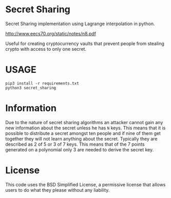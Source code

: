 # Secret Sharing

Secret Sharing implementation using Lagrange interpolation in python.

http://www.eecs70.org/static/notes/n8.pdf

Useful for creating cryptocurrency vaults that prevent people from stealing crypto with access to only one secret.

# USAGE

```
pip3 install -r requirements.txt
python3 secret_sharing
```

# Information

Due to the nature of secret sharing algorithms an attacker cannot gain any new information about the secret unless he has `N` keys. This means that it is possible to distribute a secret amongst ten people and if nine of them get together they will not learn anything about the secret. Typically they are described as 2 of 5 or 3 of 7 keys. This means that of the 7 points generated on a polynomial only 3 are needed to derive the secret key.

# License

This code uses the BSD Simplified License, a permissive license that allows users to do what they please without any liability.
